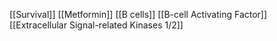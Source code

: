 [[Survival]]
[[Metformin]]
[[B cells]]
[[B-cell Activating Factor]]
[[Extracellular Signal-related Kinases 1/2]]
